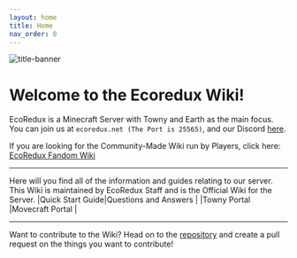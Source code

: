 ```yaml
---
layout: home
title: Home
nav_order: 0
---
```



![title-banner](https://media.discordapp.net/attachments/1096551392631590956/1140896468144750592/eocreduxs2.png)

#  Welcome to the Ecoredux Wiki! 
EcoRedux is a Minecraft Server with Towny and Earth as the main focus.
You can join us at `ecoredux.net (The Port is 25565)`,
and our Discord [here](discord.gg/ecoredux).

If you are looking for the Community-Made Wiki run by Players, click here: [EcoRedux Fandom Wiki](https://ecoredux.fandom.com/wiki/EcoRedux_Wiki)


---

Here will you find all of the information and guides relating to our server.
This Wiki is maintained by EcoRedux Staff and is the Official Wiki for the Server.
|Quick Start Guide|Questions and Answers |
|Towny Portal  |Movecraft Portal |

---
Want to contribute to the Wiki? Head on to the [repository](https://github.com/EcoRedux/EcoRedux-Wiki) and create a pull request on the things you want to contribute!
